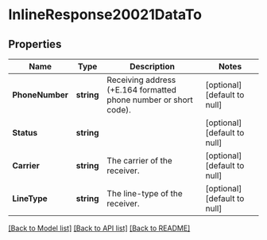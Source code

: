 # InlineResponse20021DataTo

## Properties
Name | Type | Description | Notes
------------ | ------------- | ------------- | -------------
**PhoneNumber** | **string** | Receiving address (+E.164 formatted phone number or short code). | [optional] [default to null]
**Status** | **string** |  | [optional] [default to null]
**Carrier** | **string** | The carrier of the receiver. | [optional] [default to null]
**LineType** | **string** | The line-type of the receiver. | [optional] [default to null]

[[Back to Model list]](../README.md#documentation-for-models) [[Back to API list]](../README.md#documentation-for-api-endpoints) [[Back to README]](../README.md)

